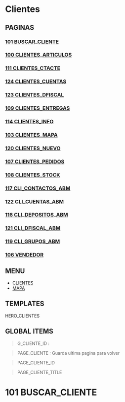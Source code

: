 # Clientes

## PAGINAS 

### [101	BUSCAR_CLIENTE](#101) 

### [100	CLIENTES_ARTICULOS](#101)

### [111	CLIENTES_CTACTE](#101)

### [124	CLIENTES_CUENTAS](#101)

### [123	CLIENTES_DFISCAL](#101)

### [109	CLIENTES_ENTREGAS](#101)

### [114	CLIENTES_INFO](#101)

### [103	CLIENTES_MAPA](#101)

### [120	CLIENTES_NUEVO](#101)

### [107	CLIENTES_PEDIDOS](#101)

### [108	CLIENTES_STOCK](#101)

### [117	CLI_CONTACTOS_ABM](#101)

### [122	CLI_CUENTAS_ABM](#101)

### [116	CLI_DEPOSITOS_ABM](#101)

### [121	CLI_DFISCAL_ABM](#101)

### [119	CLI_GRUPOS_ABM](#101)

### [106	VENDEDOR](#101)

## MENU
* [CLIENTES](#101)
* [MAPA](#103) 


## TEMPLATES
HERO_CLIENTES

## GLOBAL ITEMS
> G_CLIENTE_ID :   

> PAGE_CLIENTE : Guarda ultima pagina para volver

> PAGE_CLIENTE_ID

> PAGE_CLIENTE_TITLE 

# 101 BUSCAR_CLIENTE

